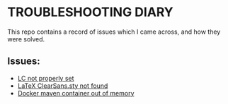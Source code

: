 # TROUBLESHOOTING DIARY

This repo contains a record of issues which I came across, and how they were solved.

## Issues:

 - [LC not properly set](issues/lc-not-set.md)
 - [LaTeX ClearSans.sty not found](issues/clearSans-not-found.md)
 - [Docker maven container out of memory](issues/docker-mvn-init-failed-out-of-memory.md)

